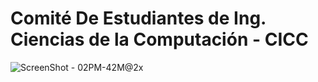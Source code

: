 # Comité De Estudiantes de Ing. Ciencias de la Computación - CICC

![ScreenShot - 02PM-42M@2x](https://github.com/user-attachments/assets/033bf188-0c86-4281-9f19-c7fabcda67f7)
